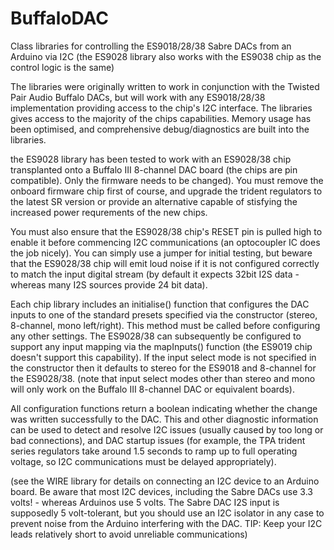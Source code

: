 # BuffaloDAC
Class libraries for controlling the ES9018/28/38 Sabre DACs from an Arduino via I2C (the ES9028 library also works with the ES9038 chip as the control logic is the same)

The libraries were originally written to work in conjunction with the Twisted Pair Audio Buffalo DACs, but will work with any ES9018/28/38 implementation providing access to the chip's I2C interface. The libraries gives access to the majority of the chips capabilities. Memory usage has been optimised, and comprehensive debug/diagnostics are built into the libraries.

the ES9028 library has been tested to work with an ES9028/38 chip transplanted onto a Buffalo III 8-channel DAC board (the chips are pin compatible). Only the firmware needs to be changed). You must remove the onboard firmware chip first of course, and upgrade the trident regulators to the latest SR version or provide an alternative capable of stisfying the increased power requrements of the new chips. 

You must also ensure that the ES9028/38 chip's RESET pin is pulled high to enable it before commencing I2C communications (an optocoupler IC does the job nicely). You can simply use a jumper for initial testing, but beware that the ES9028/38 chip will emit loud noise if it is not configured correctly to match the input digital stream (by default it expects 32bit I2S data - whereas many I2S sources provide 24 bit data). 

Each chip library includes an initialise() function that configures the DAC inputs to one of the standard presets specified via the constructor (stereo, 8-channel, mono left/right). This method must be called before configuring any other settings. The ES9028/38 can subsequently be configured to support any input mapping via the mapInputs() function (the ES9019 chip doesn't support this capability). If the input select mode is not specified in the constructor then it defaults to stereo for the ES9018 and 8-channel for the ES9028/38. (note that input select modes other than stereo and mono will only work on the Buffalo III 8-channel DAC or equivalent boards).

All configuration functions return a boolean indicating whether the change was written successfully to the DAC. This and other diagnostic information can be used to detect and resolve I2C issues (usually caused by too long or bad connections), and DAC startup issues (for example, the TPA trident series regulators take around 1.5 seconds to ramp up to full operating voltage, so I2C communications must be delayed appropriately).

(see the WIRE library for details on connecting an I2C device to an Arduino board. Be aware that most I2C devices, including the Sabre DACs use 3.3 volts! - whereas Arduinos use 5 volts. The Sabre DAC I2S input is supposedly 5 volt-tolerant, but you should use an I2C isolator in any case to prevent noise from the Arduino interfering with the DAC. TIP: Keep your I2C leads relatively short to avoid unreliable communications)

